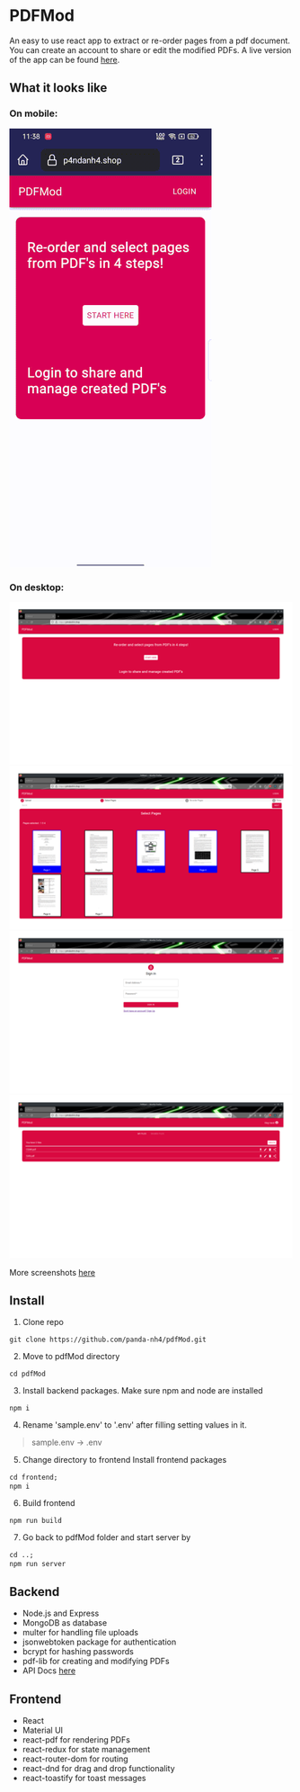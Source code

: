 # PDFMod
An easy to use react app to extract or re-order pages from a pdf document. \
You can create an account to share or edit the modified PDFs. A live version of the app can be found [here](https://p4ndanh4.shop/).

## What it looks like
### On mobile:
![](/Screenshots/Mobile/4.gif)
### On desktop:
![](/Screenshots/Desktop/1.png)
![](/Screenshots/Desktop/3.png)
![](/Screenshots/Desktop/6.png)
![](/Screenshots/Desktop/8.png)

More screenshots [here](/Screenshots)

## Install
1. Clone repo
```
git clone https://github.com/panda-nh4/pdfMod.git
```
2. Move to pdfMod directory
```
cd pdfMod
```
3. Install backend packages. Make sure npm and node are installed  
```
npm i
```
4. Rename 'sample.env' to '.env' after filling setting values in it.
  > sample.env -> .env
5. Change directory to frontend Install frontend packages
```
cd frontend;
npm i
```
6. Build frontend
```
npm run build
```
7. Go back to pdfMod folder and start server by
```
cd ..;
npm run server
```

## Backend
+ Node.js and Express
+ MongoDB as database
+ multer for handling file uploads
+ jsonwebtoken package for authentication
+ bcrypt for hashing passwords
+ pdf-lib for creating and modifying PDFs
+ API Docs [here](API%20Documentation/Public%20API%20Docs.md)

## Frontend
+ React
+ Material UI
+ react-pdf for rendering PDFs
+ react-redux for state management
+ react-router-dom for routing
+ react-dnd for drag and drop functionality
+ react-toastify for toast messages
